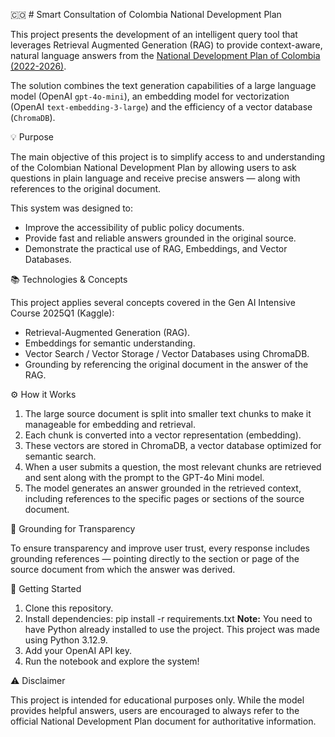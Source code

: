 
🇨🇴 # Smart Consultation of Colombia National Development Plan

This project presents the development of an intelligent query tool that leverages Retrieval Augmented Generation (RAG) to provide context-aware, natural language answers from the [National Development Plan of Colombia (2022-2026)](https://colaboracion.dnp.gov.co/CDT/Prensa/Publicaciones/plan-nacional-de-desarrollo-2022-2026-colombia-potencia-mundial-de-la-vida.pdf).

The solution combines the text generation capabilities of a large language model (OpenAI `gpt-4o-mini`), an embedding model for vectorization (OpenAI `text-embedding-3-large`) and the efficiency of a vector database (`ChromaDB`).

💡 Purpose

The main objective of this project is to simplify access to and understanding of the Colombian National Development Plan by allowing users to ask questions in plain language and receive precise answers — along with references to the original document.

This system was designed to:
- Improve the accessibility of public policy documents.
- Provide fast and reliable answers grounded in the original source.
- Demonstrate the practical use of RAG, Embeddings, and Vector Databases.

📚 Technologies & Concepts

This project applies several concepts covered in the Gen AI Intensive Course 2025Q1 (Kaggle):
- Retrieval-Augmented Generation (RAG).
- Embeddings for semantic understanding.
- Vector Search / Vector Storage / Vector Databases using ChromaDB.
- Grounding by referencing the original document in the answer of the RAG.

⚙️ How it Works

1. The large source document is split into smaller text chunks to make it manageable for embedding and retrieval.
2. Each chunk is converted into a vector representation (embedding).
3. These vectors are stored in ChromaDB, a vector database optimized for semantic search.
4. When a user submits a question, the most relevant chunks are retrieved and sent along with the prompt to the GPT-4o Mini model.
5. The model generates an answer grounded in the retrieved context, including references to the specific pages or sections of the source document.

📝 Grounding for Transparency

To ensure transparency and improve user trust, every response includes grounding references — pointing directly to the section or page of the source document from which the answer was derived.

🚀 Getting Started

1. Clone this repository.
2. Install dependencies:
   pip install -r requirements.txt
**Note:** You need to have Python already installed to use the project. This project was made using Python 3.12.9.
3. Add your OpenAI API key.
4. Run the notebook and explore the system!

⚠️ Disclaimer

This project is intended for educational purposes only. While the model provides helpful answers, users are encouraged to always refer to the official National Development Plan document for authoritative information.
